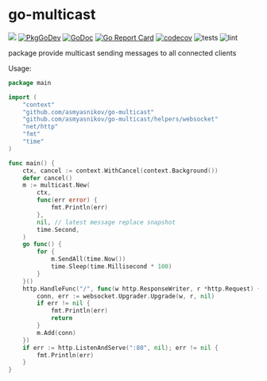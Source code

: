 # go-multicast
[<img src="https://api.travis-ci.org/asmyasnikov/go-multicast.svg?branch=master">](https://travis-ci.org/github/asmyasnikov/go-multicast)
[![PkgGoDev](https://pkg.go.dev/badge/github.com/asmyasnikov/go-multicast)](https://pkg.go.dev/github.com/asmyasnikov/go-multicast)
[![GoDoc](https://godoc.org/github.com/asmyasnikov/go-multicast?status.svg)](https://godoc.org/github.com/asmyasnikov/go-multicast)
[![Go Report Card](https://goreportcard.com/badge/github.com/asmyasnikov/go-multicast)](https://goreportcard.com/report/github.com/asmyasnikov/go-multicast)
[![codecov](https://codecov.io/gh/asmyasnikov/go-multicast/branch/master/graph/badge.svg)](https://codecov.io/gh/asmyasnikov/go-multicast)
![tests](https://github.com/asmyasnikov/go-multicast/workflows/tests/badge.svg?branch=master)
![lint](https://github.com/asmyasnikov/go-multicast/workflows/lint/badge.svg?branch=master)

package provide multicast sending messages to all connected clients

Usage:

```go
package main

import (
	"context"
	"github.com/asmyasnikov/go-multicast"
	"github.com/asmyasnikov/go-multicast/helpers/websocket"
	"net/http"
	"fmt"
	"time"
)

func main() {
	ctx, cancel := context.WithCancel(context.Background())
	defer cancel()
	m := multicast.New(
		ctx,
		func(err error) {
			fmt.Println(err)
		},
		nil, // latest message replace snapshot
		time.Second,
	)
	go func() {
		for {
			m.SendAll(time.Now())
			time.Sleep(time.Millisecond * 100)
		}
	}()
	http.HandleFunc("/", func(w http.ResponseWriter, r *http.Request) {
		conn, err := websocket.Upgrader.Upgrade(w, r, nil)
		if err != nil {
			fmt.Println(err)
			return
		}
		m.Add(conn)
	})
	if err := http.ListenAndServe(":80", nil); err != nil {
		fmt.Println(err)
	}
}
```

